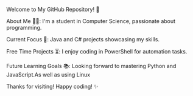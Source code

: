 Welcome to My GitHub Repository! 🎉

 About Me 👨‍💻: I'm a student in Computer Science, passionate about programming.
 
 Current Focus 🚀: Java and C# projects showcasing my skills.
 
 Free Time Projects ⏳: I enjoy coding in PowerShell for automation tasks.
 
 Future Learning Goals 📚: Looking forward to mastering Python and JavaScript.As well as using Linux 

 Thanks for visiting! Happy coding! ✨
